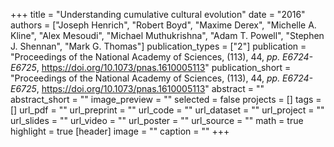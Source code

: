 +++
title = "Understanding cumulative cultural evolution"
date = "2016"
authors = ["Joseph Henrich", "Robert Boyd", "Maxime Derex", "Michelle A. Kline", "Alex Mesoudi", "Michael Muthukrishna", "Adam T. Powell", "Stephen J. Shennan", "Mark G. Thomas"]
publication_types = ["2"]
publication = "Proceedings of the National Academy of Sciences, (113), 44, _pp. E6724-E6725_, https://doi.org/10.1073/pnas.1610005113"
publication_short = "Proceedings of the National Academy of Sciences, (113), 44, _pp. E6724-E6725_, https://doi.org/10.1073/pnas.1610005113"
abstract = ""
abstract_short = ""
image_preview = ""
selected = false
projects = []
tags = []
url_pdf = ""
url_preprint = ""
url_code = ""
url_dataset = ""
url_project = ""
url_slides = ""
url_video = ""
url_poster = ""
url_source = ""
math = true
highlight = true
[header]
image = ""
caption = ""
+++

